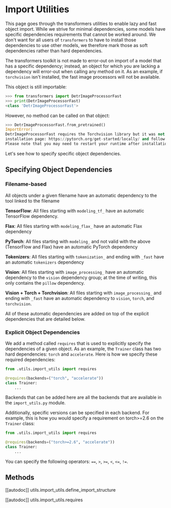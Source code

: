 <!--Copyright 2025 The HuggingFace Team. All rights reserved.

Licensed under the Apache License, Version 2.0 (the "License"); you may not use this file except in compliance with
the License. You may obtain a copy of the License at

http://www.apache.org/licenses/LICENSE-2.0

Unless required by applicable law or agreed to in writing, software distributed under the License is distributed on
an "AS IS" BASIS, WITHOUT WARRANTIES OR CONDITIONS OF ANY KIND, either express or implied. See the License for the
specific language governing permissions and limitations under the License.

⚠️ Note that this file is in Markdown but contain specific syntax for our doc-builder (similar to MDX) that may not be
rendered properly in your Markdown viewer.

-->

# Import Utilities

This page goes through the transformers utilities to enable lazy and fast object import.
While we strive for minimal dependencies, some models have specific dependencies requirements that cannot be
worked around. We don't want for all users of `transformers` to have to install those dependencies to use other models,
we therefore mark those as soft dependencies rather than hard dependencies.

The transformers toolkit is not made to error-out on import of a model that has a specific dependency; instead, an
object for which you are lacking a dependency will error-out when calling any method on it. As an example, if 
`torchvision` isn't installed, the fast image processors will not be available. 

This object is still importable:

```python
>>> from transformers import DetrImageProcessorFast
>>> print(DetrImageProcessorFast)
<class 'DetrImageProcessorFast'>
```

However, no method can be called on that object:

```python
>>> DetrImageProcessorFast.from_pretrained()
ImportError: 
DetrImageProcessorFast requires the Torchvision library but it was not found in your environment. Checkout the instructions on the
installation page: https://pytorch.org/get-started/locally/ and follow the ones that match your environment.
Please note that you may need to restart your runtime after installation.
```

Let's see how to specify specific object dependencies.

## Specifying Object Dependencies

### Filename-based

All objects under a given filename have an automatic dependency to the tool linked to the filename

**TensorFlow**: All files starting with `modeling_tf_` have an automatic TensorFlow dependency.

**Flax**: All files starting with `modeling_flax_` have an automatic Flax dependency

**PyTorch**: All files starting with `modeling_` and not valid with the above (TensorFlow and Flax) have an automatic 
PyTorch dependency

**Tokenizers**: All files starting with `tokenization_` and ending with `_fast` have an automatic `tokenizers` dependency

**Vision**: All files starting with `image_processing_` have an automatic dependency to the `vision` dependency group; 
at the time of writing, this only contains the `pillow` dependency.

**Vision + Torch + Torchvision**: All files starting with `image_processing_` and ending with `_fast` have an automatic
dependency to `vision`, `torch`, and `torchvision`.

All of these automatic dependencies are added on top of the explicit dependencies that are detailed below.

### Explicit Object Dependencies

We add a method called `requires` that is used to explicitly specify the dependencies of a given object. As an
example, the `Trainer` class has two hard dependencies: `torch` and `accelerate`. Here is how we specify these 
required dependencies:

```python
from .utils.import_utils import requires

@requires(backends=("torch", "accelerate"))
class Trainer:
    ...
```

Backends that can be added here are all the backends that are available in the `import_utils.py` module.

Additionally, specific versions can be specified in each backend. For example, this is how you would specify
a requirement on torch>=2.6 on the `Trainer` class:

```python
from .utils.import_utils import requires

@requires(backends=("torch>=2.6", "accelerate"))
class Trainer:
    ...
```

You can specify the following operators: `==`, `>`, `>=`, `<`, `<=`, `!=`.

## Methods

[[autodoc]] utils.import_utils.define_import_structure

[[autodoc]] utils.import_utils.requires
